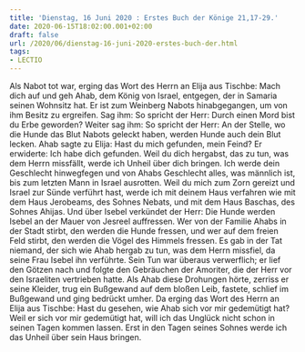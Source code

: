 ```yaml
---
title: 'Dienstag, 16 Juni 2020 : Erstes Buch der Könige 21,17-29.'
date: 2020-06-15T18:02:00.001+02:00
draft: false
url: /2020/06/dienstag-16-juni-2020-erstes-buch-der.html
tags: 
- LECTIO
---
```


Als Nabot tot war, erging das Wort des Herrn an Elija aus Tischbe: Mach dich auf und geh Ahab, dem König von Israel, entgegen, der in Samaria seinen Wohnsitz hat. Er ist zum Weinberg Nabots hinabgegangen, um von ihm Besitz zu ergreifen. Sag ihm: So spricht der Herr: Durch einen Mord bist du Erbe geworden? Weiter sag ihm: So spricht der Herr: An der Stelle, wo die Hunde das Blut Nabots geleckt haben, werden Hunde auch dein Blut lecken. Ahab sagte zu Elija: Hast du mich gefunden, mein Feind? Er erwiderte: Ich habe dich gefunden. Weil du dich hergabst, das zu tun, was dem Herrn missfällt, werde ich Unheil über dich bringen. Ich werde dein Geschlecht hinwegfegen und von Ahabs Geschlecht alles, was männlich ist, bis zum letzten Mann in Israel ausrotten. Weil du mich zum Zorn gereizt und Israel zur Sünde verführt hast, werde ich mit deinem Haus verfahren wie mit dem Haus Jerobeams, des Sohnes Nebats, und mit dem Haus Baschas, des Sohnes Ahijas. Und über Isebel verkündet der Herr: Die Hunde werden Isebel an der Mauer von Jesreel auffressen. Wer von der Familie Ahabs in der Stadt stirbt, den werden die Hunde fressen, und wer auf dem freien Feld stirbt, den werden die Vögel des Himmels fressen. Es gab in der Tat niemand, der sich wie Ahab hergab zu tun, was dem Herrn missfiel, da seine Frau Isebel ihn verführte. Sein Tun war überaus verwerflich; er lief den Götzen nach und folgte den Gebräuchen der Amoriter, die der Herr vor den Israeliten vertrieben hatte. Als Ahab diese Drohungen hörte, zerriss er seine Kleider, trug ein Bußgewand auf dem bloßen Leib, fastete, schlief im Bußgewand und ging bedrückt umher. Da erging das Wort des Herrn an Elija aus Tischbe: Hast du gesehen, wie Ahab sich vor mir gedemütigt hat? Weil er sich vor mir gedemütigt hat, will ich das Unglück nicht schon in seinen Tagen kommen lassen. Erst in den Tagen seines Sohnes werde ich das Unheil über sein Haus bringen.